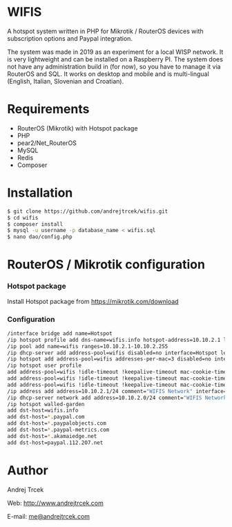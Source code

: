 # WIFIS

A hotspot system written in PHP for Mikrotik / RouterOS devices with subscription options and Paypal integration.

The system was made in 2019 as an experiment for a local WISP network. It is very lightweight and can be installed on a Raspberry PI. The system does not have any administration build in (for now), so you have to manage it via RouterOS and SQL. It works on desktop and mobile and is multi-lingual (English, Italian, Slovenian and Croatian).


# Requirements

  - RouterOS (Mikrotik) with Hotspot package
  - PHP
  - pear2/Net_RouterOS
  - MySQL
  - Redis
  - Composer

# Installation

```sh
$ git clone https://github.com/andrejtrcek/wifis.git
$ cd wifis
$ composer install
$ mysql -u username -p database_name < wifis.sql
$ nano dao/config.php
```

# RouterOS / Mikrotik configuration

### Hotspot package

Install Hotspot package from https://mikrotik.com/download


### Configuration

```sh
/interface bridge add name=Hotspot
/ip hotspot profile add dns-name=wifis.info hotspot-address=10.10.2.1 login-by=mac,http-chap,https,http-pap,mac-cookie name=wifis
/ip pool add name=wifis ranges=10.10.2.1-10.10.2.255
/ip dhcp-server add address-pool=wifis disabled=no interface=Hotspot lease-time=1h name=wifis
/ip hotspot add address-pool=wifis addresses-per-mac=3 disabled=no interface=Hotspot name=wifis profile=wifis
/ip hotspot user profile
add address-pool=wifis !idle-timeout !keepalive-timeout mac-cookie-timeout=1d name=InternetDay rate-limit=2048k/2048k shared-users=unlimited transparent-proxy=yes
add address-pool=wifis !idle-timeout !keepalive-timeout mac-cookie-timeout=1d name=InternetWeekend rate-limit=2048k/2048k shared-users=unlimited transparent-proxy=yes
add address-pool=wifis !idle-timeout !keepalive-timeout mac-cookie-timeout=1d name=internetWeek rate-limit=2048k/2048k shared-users=unlimited transparent-proxy=yes
/ip address add address=10.10.2.1/24 comment="WIFIS Network" interface=Hotspot network=10.10.2.1
/ip dhcp-server network add address=10.10.2.0/24 comment="WIFIS Network" gateway=10.10.2.1
/ip hotspot walled-garden
add dst-host=wifis.info
add dst-host=*.paypal.com
add dst-host=*.paypalobjects.com
add dst-host=*.paypal-metrics.com
add dst-host=*.akamaiedge.net
add dst-host=paypal.112.2O7.net
```


# Author

Andrej Trcek

Web: http://www.andrejtrcek.com

E-mail: me@andrejtrcek.com
